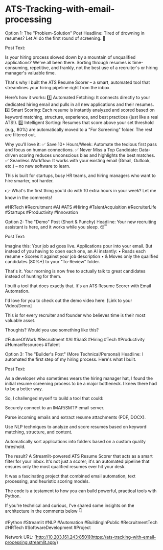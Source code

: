 # ATS-Tracking-with-email-processing


Option 1: The "Problem-Solution" Post
Headline: Tired of drowning in resumes? Let AI do the first round of screening. 🤖

Post Text:

Is your hiring process slowed down by a mountain of unqualified applications? We've all been there. Sorting through resumes is time-consuming, repetitive, and frankly, not the best use of a recruiter's or hiring manager's valuable time.

That's why I built the ATS Resume Scorer – a smart, automated tool that streamlines your hiring pipeline right from the inbox.

Here’s how it works:
1️⃣ Automated Fetching: It connects directly to your dedicated hiring email and pulls in all new applications and their resumes.
2️⃣ Smart Scoring: Each resume is instantly analyzed and scored based on keyword matching, structure, experience, and best practices (just like a real ATS!).
3️⃣ Intelligent Sorting: Resumes that score above your set threshold (e.g., 80%) are automatically moved to a "For Screening" folder. The rest are filtered out.

Why you'll love it:
✅ Save 10+ Hours/Week: Automate the tedious first pass and focus on human connections.
✅ Never Miss a Top Candidate: Data-driven scoring reduces unconscious bias and highlights the best matches.
✅ Seamless Workflow: It works with your existing email (Gmail, Outlook, etc.) – no new software to learn.

This is built for startups, busy HR teams, and hiring managers who want to hire smarter, not harder.

👉 What's the first thing you'd do with 10 extra hours in your week? Let me know in the comments!

#HRTech #Recruitment #AI #ATS #Hiring #TalentAcquisition #RecruiterLife #Startups #Productivity #Innovation

Option 2: The "Demo" Post (Short & Punchy)
Headline: Your new recruiting assistant is here, and it works while you sleep. 😴

Post Text:

Imagine this: Your job ad goes live. Applications pour into your email. But instead of you having to open each one, an AI instantly:
• Reads each resume
• Scores it against your job description
• & Moves only the qualified candidates (80%+) to your "To-Review" folder.

That's it. Your morning is now free to actually talk to great candidates instead of hunting for them.

I built a tool that does exactly that. It's an ATS Resume Scorer with Email Automation.

I'd love for you to check out the demo video here: [Link to your Video/Demo]

This is for every recruiter and founder who believes time is their most valuable asset.

Thoughts? Would you use something like this?

#FutureOfWork #Recruitment #AI #SaaS #Hiring #Tech #Productivity #HumanResources #Talent

Option 3: The "Builder's Post" (More Technical/Personal)
Headline: I automated the first step of my hiring process. Here's what I built.

Post Text:

As a developer who sometimes wears the hiring manager hat, I found the initial resume screening process to be a major bottleneck. I knew there had to be a better way.

So, I challenged myself to build a tool that could:

Securely connect to an IMAP/SMTP email server.

Parse incoming emails and extract resume attachments (PDF, DOCX).

Use NLP techniques to analyze and score resumes based on keyword matching, structure, and content.

Automatically sort applications into folders based on a custom quality threshold.

The result? A Streamlit-powered ATS Resume Scorer that acts as a smart filter for your inbox. It's not just a scorer; it's an automated pipeline that ensures only the most qualified resumes ever hit your desk.

It was a fascinating project that combined email automation, text processing, and heuristic scoring models.

The code is a testament to how you can build powerful, practical tools with Python.

If you're technical and curious, I've shared some insights on the architecture in the comments below 👇

#Python #Streamlit #NLP #Automation #BuildingInPublic #RecruitmentTech #HRTech #SoftwareDevelopment #Project

 Network URL: [http://10.203.161.243:8501](https://ats-tracking-with-email-processing.streamlit.app/)
